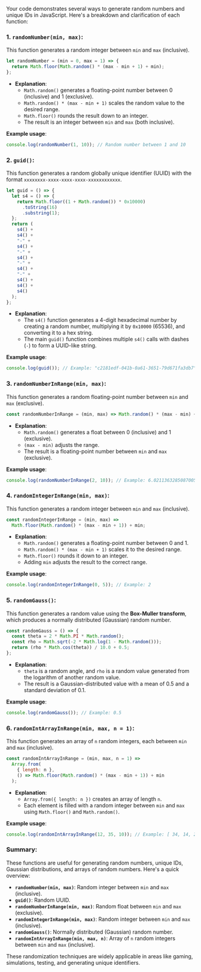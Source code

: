 Your code demonstrates several ways to generate random numbers and unique IDs in JavaScript. Here's a breakdown and clarification of each function:

### 1. **`randomNumber(min, max)`**:
This function generates a random integer between `min` and `max` (inclusive).

```javascript
let randomNumber = (min = 0, max = 1) => {
  return Math.floor(Math.random() * (max - min + 1) + min);
};
```

- **Explanation**: 
  - `Math.random()` generates a floating-point number between 0 (inclusive) and 1 (exclusive).
  - `Math.random() * (max - min + 1)` scales the random value to the desired range.
  - `Math.floor()` rounds the result down to an integer.
  - The result is an integer between `min` and `max` (both inclusive).

**Example usage**:
```javascript
console.log(randomNumber(1, 10)); // Random number between 1 and 10
```

### 2. **`guid()`**:
This function generates a random globally unique identifier (UUID) with the format `xxxxxxxx-xxxx-xxxx-xxxx-xxxxxxxxxxxx`.

```javascript
let guid = () => {
  let s4 = () => {
    return Math.floor((1 + Math.random()) * 0x10000)
      .toString(16)
      .substring(1);
  };
  return (
    s4() +
    s4() +
    "-" +
    s4() +
    "-" +
    s4() +
    "-" +
    s4() +
    "-" +
    s4() +
    s4() +
    s4()
  );
};
```

- **Explanation**:
  - The `s4()` function generates a 4-digit hexadecimal number by creating a random number, multiplying it by `0x10000` (65536), and converting it to a hex string.
  - The main `guid()` function combines multiple `s4()` calls with dashes (`-`) to form a UUID-like string.

**Example usage**:
```javascript
console.log(guid()); // Example: "c2181edf-041b-0a61-3651-79d671fa3db7"
```

### 3. **`randomNumberInRange(min, max)`**:
This function generates a random floating-point number between `min` and `max` (exclusive).

```javascript
const randomNumberInRange = (min, max) => Math.random() * (max - min) + min;
```

- **Explanation**:
  - `Math.random()` generates a float between 0 (inclusive) and 1 (exclusive).
  - `(max - min)` adjusts the range.
  - The result is a floating-point number between `min` and `max` (exclusive).

**Example usage**:
```javascript
console.log(randomNumberInRange(2, 10)); // Example: 6.0211363285087005
```

### 4. **`randomIntegerInRange(min, max)`**:
This function generates a random integer between `min` and `max` (inclusive).

```javascript
const randomIntegerInRange = (min, max) =>
  Math.floor(Math.random() * (max - min + 1)) + min;
```

- **Explanation**:
  - `Math.random()` generates a floating-point number between 0 and 1.
  - `Math.random() * (max - min + 1)` scales it to the desired range.
  - `Math.floor()` rounds it down to an integer.
  - Adding `min` adjusts the result to the correct range.

**Example usage**:
```javascript
console.log(randomIntegerInRange(0, 5)); // Example: 2
```

### 5. **`randomGauss()`**:
This function generates a random value using the **Box-Muller transform**, which produces a normally distributed (Gaussian) random number.

```javascript
const randomGauss = () => {
  const theta = 2 * Math.PI * Math.random();
  const rho = Math.sqrt(-2 * Math.log(1 - Math.random()));
  return (rho * Math.cos(theta)) / 10.0 + 0.5;
};
```

- **Explanation**:
  - `theta` is a random angle, and `rho` is a random value generated from the logarithm of another random value.
  - The result is a Gaussian-distributed value with a mean of 0.5 and a standard deviation of 0.1.

**Example usage**:
```javascript
console.log(randomGauss()); // Example: 0.5
```

### 6. **`randomIntArrayInRange(min, max, n = 1)`**:
This function generates an array of `n` random integers, each between `min` and `max` (inclusive).

```javascript
const randomIntArrayInRange = (min, max, n = 1) =>
  Array.from(
    { length: n },
    () => Math.floor(Math.random() * (max - min + 1)) + min
  );
```

- **Explanation**:
  - `Array.from({ length: n })` creates an array of length `n`.
  - Each element is filled with a random integer between `min` and `max` using `Math.floor()` and `Math.random()`.

**Example usage**:
```javascript
console.log(randomIntArrayInRange(12, 35, 10)); // Example: [ 34, 14, 27, 17, 30, 27, 20, 26, 21, 14 ]
```

### Summary:
These functions are useful for generating random numbers, unique IDs, Gaussian distributions, and arrays of random numbers. Here's a quick overview:

- **`randomNumber(min, max)`**: Random integer between `min` and `max` (inclusive).
- **`guid()`**: Random UUID.
- **`randomNumberInRange(min, max)`**: Random float between `min` and `max` (exclusive).
- **`randomIntegerInRange(min, max)`**: Random integer between `min` and `max` (inclusive).
- **`randomGauss()`**: Normally distributed (Gaussian) random number.
- **`randomIntArrayInRange(min, max, n)`**: Array of `n` random integers between `min` and `max` (inclusive).

These randomization techniques are widely applicable in areas like gaming, simulations, testing, and generating unique identifiers.